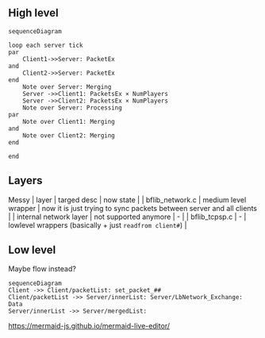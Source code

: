 ## High level

```
sequenceDiagram
    
loop each server tick
par
    Client1->>Server: PacketEx
and
    Client2->>Server: PacketEx
end
    Note over Server: Merging
    Server ->>Client1: PacketsEx × NumPlayers
    Server ->>Client2: PacketsEx × NumPlayers
    Note over Server: Processing
par
    Note over Client1: Merging
and
    Note over Client2: Merging
end

end
```

## Layers

Messy
| layer | targed desc | now state |
| bflib_network.c | medium level wrapper | now it is just trying to sync packets between server and all clients |
| internal network layer | not supported anymore | - |
| bflib_tcpsp.c | - | lowlevel wrappers (basically + just `readfrom client#`) |

## Low level



Maybe flow instead?
```
sequenceDiagram
Client ->> Client/packetList: set_packet_##
Client/packetList ->> Server/innerList: Server/LbNetwork_Exchange: Data
Server/innerList ->> Server/mergedList:
```

https://mermaid-js.github.io/mermaid-live-editor/